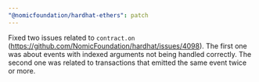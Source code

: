 ```yaml
---
"@nomicfoundation/hardhat-ethers": patch
---
```


Fixed two issues related to `contract.on` (https://github.com/NomicFoundation/hardhat/issues/4098). The first one was about events with indexed arguments not being handled correctly. The second one was related to transactions that emitted the same event twice or more.
